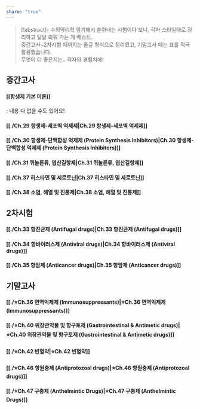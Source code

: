 ```yaml
---
share: "true"
---
```


>[!abstract]- 수의약리학
>암기해서 쏟아내는 시험이다 보니, 각자 스타일대로 정리하고 달달 외워 가는 게 베스트.<br>
>중간고사~2차시험 때까지는 줄글 형식으로 정리했고, 기말고사 때는 표를 적극 활용했습니다.<br>
>무엇이 더 좋은지는.. 각자의 경험치에! 

## 중간고사

#### [[항생제 기본 이론]]

: 내용 다 없을 수도 있어요!

#### [[./Ch.29 항생제-세포벽 억제제|Ch.29 항생제-세포벽 억제제]]

#### [[./Ch.30 항생제-단백합성 억제제 (Protein Synthesis Inhibitors)|Ch.30 항생제-단백합성 억제제 (Protein Synthesis Inhibitors)]]

#### [[./Ch.31 퀴놀론류, 엽산길항제|Ch.31 퀴놀론류, 엽산길항제]]

#### [[./Ch.37 히스타민 및 세로토닌|Ch.37 히스타민 및 세로토닌]]

#### [[./Ch.38 소염, 해열 및 진통제|Ch.38 소염, 해열 및 진통제]]

## 2차시험

#### [[./Ch.33 항진균제 (Antifugal drugs)|Ch.33 항진균제 (Antifugal drugs)]]

#### [[./Ch.34 항바이러스제 (Antiviral drugs)|Ch.34 항바이러스제 (Antiviral drugs)]]

#### [[./Ch.35 항암제 (Anticancer drugs)|Ch.35 항암제 (Anticancer drugs)]]

## 기말고사

#### [[./⭐Ch.36  면역억제제 (Immunosuppressants)|⭐Ch.36  면역억제제 (Immunosuppressants)]]

#### [[./⭐Ch.40 위장관약물 및 항구토제 (Gastrointestinal & Antimetic drugs)|⭐Ch.40 위장관약물 및 항구토제 (Gastrointestinal & Antimetic drugs)]]

#### [[./⭐Ch.42 빈혈약|⭐Ch.42 빈혈약]]

#### [[./⭐Ch.46 항원충제 (Antiprotozoal drugs)|⭐Ch.46 항원충제 (Antiprotozoal drugs)]]

#### [[./⭐Ch.47 구충제 (Anthelmintic Drugs)|⭐Ch.47 구충제 (Anthelmintic Drugs)]]
